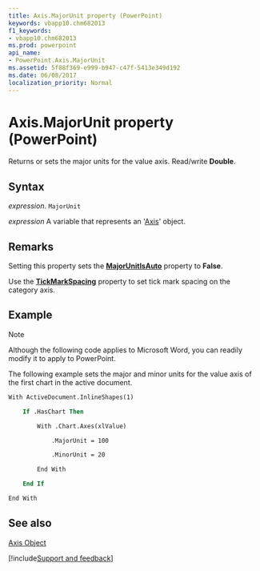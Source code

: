 ```yaml
---
title: Axis.MajorUnit property (PowerPoint)
keywords: vbapp10.chm682013
f1_keywords:
- vbapp10.chm682013
ms.prod: powerpoint
api_name:
- PowerPoint.Axis.MajorUnit
ms.assetid: 5f88f369-e999-b947-c47f-5413e349d192
ms.date: 06/08/2017
localization_priority: Normal
---
```



# Axis.MajorUnit property (PowerPoint)

Returns or sets the major units for the value axis. Read/write  **Double**.


## Syntax

_expression_. `MajorUnit`

_expression_ A variable that represents an '[Axis](PowerPoint.Axis.md)' object.


## Remarks

Setting this property sets the  **[MajorUnitIsAuto](PowerPoint.Axis.MajorUnitIsAuto.md)** property to **False**.

Use the  **[TickMarkSpacing](PowerPoint.Axis.TickMarkSpacing.md)** property to set tick mark spacing on the category axis.


## Example




> [!NOTE] 
> Although the following code applies to Microsoft Word, you can readily modify it to apply to PowerPoint.

The following example sets the major and minor units for the value axis of the first chart in the active document.




```vb
With ActiveDocument.InlineShapes(1)

    If .HasChart Then

        With .Chart.Axes(xlValue)

            .MajorUnit = 100

            .MinorUnit = 20

        End With

    End If

End With
```


## See also


[Axis Object](PowerPoint.Axis.md)

[!include[Support and feedback](~/includes/feedback-boilerplate.md)]